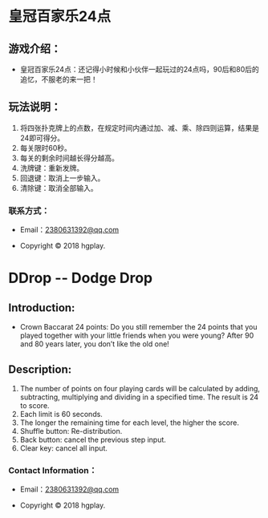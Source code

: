 # 皇冠百家乐24点

## **游戏介绍：**

- 皇冠百家乐24点：还记得小时候和小伙伴一起玩过的24点吗，90后和80后的追忆，不服老的来一把！

## **玩法说明：**
1. 将四张扑克牌上的点数，在规定时间内通过加、减、乘、除四则运算，结果是24即可得分。<br/>
2. 每关限时60秒。
3. 每关的剩余时间越长得分越高。
4. 洗牌键：重新发牌。
5. 回退键：取消上一步输入。
6. 清除键：取消全部输入。

### **联系方式：**
- Email：2380631392@qq.com

- Copyright © 2018 hgplay.

# DDrop -- Dodge Drop

## **Introduction:**

- Crown Baccarat 24 points: Do you still remember the 24 points that you played together with your little friends when you were young? After 90 and 80 years later, you don’t like the old one!

## **Description:**
1. The number of points on four playing cards will be calculated by adding, subtracting, multiplying and dividing in a specified time. The result is 24 to score. 
2. Each limit is 60 seconds.
3. The longer the remaining time for each level, the higher the score.
4. Shuffle button: Re-distribution.
5. Back button: cancel the previous step input.
6. Clear key: cancel all input.

### **Contact Information：**
- Email：2380631392@qq.com

- Copyright © 2018 hgplay.
